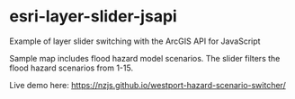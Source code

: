 # esri-layer-slider-jsapi
 Example of layer slider switching with the ArcGIS API for JavaScript
 
 Sample map includes flood hazard model scenarios. The slider filters the flood hazard scenarios from 1-15.
 
 Live demo here: https://nzjs.github.io/westport-hazard-scenario-switcher/
